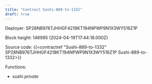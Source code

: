 ```yaml
---
title: "Contract Sushi-889-to-1332"
draft: true
---
```

Deployer: SP28NB976TJHHGF4218KT194NPWP9N1X3WY516Z1P


 



Block height: 146995 (2024-04-19T17:44:18.000Z)

Source code: {{<contractref "Sushi-889-to-1332" SP28NB976TJHHGF4218KT194NPWP9N1X3WY516Z1P Sushi-889-to-1332>}}

Functions:

* sushi _private_
